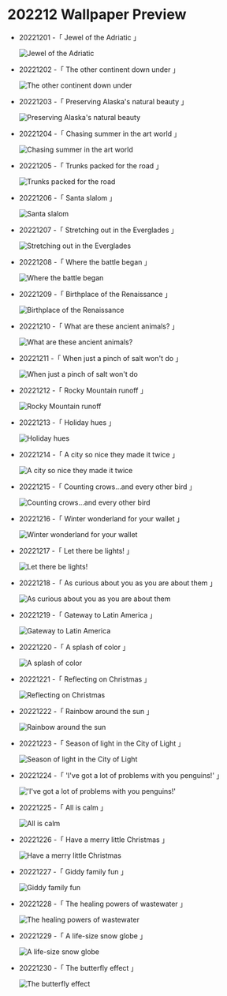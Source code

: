 # 202212 Wallpaper Preview 
- 20221201 -「 Jewel of the Adriatic 」
  ![Jewel of the Adriatic](https://bing.com/th?id=OHR.RovinjCroatia_EN-US9834093615_UHD.jpg&rf=LaDigue_UHD.jpg&pid=hp&w=3840&h=2160&rs=1&c=4) 
- 20221202 -「 The other continent down under 」
  ![The other continent down under](https://bing.com/th?id=OHR.AntarcticaDay_EN-US9921573438_UHD.jpg&rf=LaDigue_UHD.jpg&pid=hp&w=3840&h=2160&rs=1&c=4) 
- 20221203 -「 Preserving Alaska's natural beauty 」
  ![Preserving Alaska's natural beauty](https://bing.com/th?id=OHR.BraidedRiverDelta_EN-US0693594934_UHD.jpg&rf=LaDigue_UHD.jpg&pid=hp&w=3840&h=2160&rs=1&c=4) 
- 20221204 -「 Chasing summer in the art world 」
  ![Chasing summer in the art world](https://bing.com/th?id=OHR.MiamiDT_EN-US0878462019_UHD.jpg&rf=LaDigue_UHD.jpg&pid=hp&w=3840&h=2160&rs=1&c=4) 
- 20221205 -「 Trunks packed for the road 」
  ![Trunks packed for the road](https://bing.com/th?id=OHR.KilimanjaroElephants_EN-US1249382486_UHD.jpg&rf=LaDigue_UHD.jpg&pid=hp&w=3840&h=2160&rs=1&c=4) 
- 20221206 -「 Santa slalom 」
  ![Santa slalom](https://bing.com/th?id=OHR.StNick_EN-US1370158441_UHD.jpg&rf=LaDigue_UHD.jpg&pid=hp&w=3840&h=2160&rs=1&c=4) 
- 20221207 -「 Stretching out in the Everglades 」
  ![Stretching out in the Everglades](https://bing.com/th?id=OHR.GreatEgret_EN-US1489292796_UHD.jpg&rf=LaDigue_UHD.jpg&pid=hp&w=3840&h=2160&rs=1&c=4) 
- 20221208 -「 Where the battle began 」
  ![Where the battle began](https://bing.com/th?id=OHR.KaneoheHI_EN-US1621373073_UHD.jpg&rf=LaDigue_UHD.jpg&pid=hp&w=3840&h=2160&rs=1&c=4) 
- 20221209 -「 Birthplace of the Renaissance 」
  ![Birthplace of the Renaissance](https://bing.com/th?id=OHR.FlorenceAerial_EN-US1751882328_UHD.jpg&rf=LaDigue_UHD.jpg&pid=hp&w=3840&h=2160&rs=1&c=4) 
- 20221210 -「 What are these ancient animals? 」
  ![What are these ancient animals?](https://bing.com/th?id=OHR.NorwayMuskox_EN-US1914627688_UHD.jpg&rf=LaDigue_UHD.jpg&pid=hp&w=3840&h=2160&rs=1&c=4) 
- 20221211 -「 When just a pinch of salt won't do 」
  ![When just a pinch of salt won't do](https://bing.com/th?id=OHR.SaltDesert_EN-US2123050087_UHD.jpg&rf=LaDigue_UHD.jpg&pid=hp&w=3840&h=2160&rs=1&c=4) 
- 20221212 -「 Rocky Mountain runoff 」
  ![Rocky Mountain runoff](https://bing.com/th?id=OHR.TangleCreekFalls_EN-US2231198096_UHD.jpg&rf=LaDigue_UHD.jpg&pid=hp&w=3840&h=2160&rs=1&c=4) 
- 20221213 -「 Holiday hues 」
  ![Holiday hues](https://bing.com/th?id=OHR.PoinsettiaDay_EN-US2361694439_UHD.jpg&rf=LaDigue_UHD.jpg&pid=hp&w=3840&h=2160&rs=1&c=4) 
- 20221214 -「 A city so nice they made it twice 」
  ![A city so nice they made it twice](https://bing.com/th?id=OHR.InstagramHallstatt_EN-US2608371794_UHD.jpg&rf=LaDigue_UHD.jpg&pid=hp&w=3840&h=2160&rs=1&c=4) 
- 20221215 -「 Counting crows...and every other bird 」
  ![Counting crows...and every other bird](https://bing.com/th?id=OHR.GildedFlicker_EN-US2911251361_UHD.jpg&rf=LaDigue_UHD.jpg&pid=hp&w=3840&h=2160&rs=1&c=4) 
- 20221216 -「 Winter wonderland for your wallet 」
  ![Winter wonderland for your wallet](https://bing.com/th?id=OHR.Borovets_EN-US3037571286_UHD.jpg&rf=LaDigue_UHD.jpg&pid=hp&w=3840&h=2160&rs=1&c=4) 
- 20221217 -「 Let there be lights! 」
  ![Let there be lights!](https://bing.com/th?id=OHR.AtlantaLights_EN-US5495340965_UHD.jpg&rf=LaDigue_UHD.jpg&pid=hp&w=3840&h=2160&rs=1&c=4) 
- 20221218 -「 As curious about you as you are about them 」
  ![As curious about you as you are about them](https://bing.com/th?id=OHR.GlacierGoats_EN-US5564943350_UHD.jpg&rf=LaDigue_UHD.jpg&pid=hp&w=3840&h=2160&rs=1&c=4) 
- 20221219 -「 Gateway to Latin America 」
  ![Gateway to Latin America](https://bing.com/th?id=OHR.SouthBeach_EN-US5638482869_UHD.jpg&rf=LaDigue_UHD.jpg&pid=hp&w=3840&h=2160&rs=1&c=4) 
- 20221220 -「 A splash of color 」
  ![A splash of color](https://bing.com/th?id=OHR.WinterberryBush_EN-US5722169778_UHD.jpg&rf=LaDigue_UHD.jpg&pid=hp&w=3840&h=2160&rs=1&c=4) 
- 20221221 -「 Reflecting on Christmas 」
  ![Reflecting on Christmas](https://bing.com/th?id=OHR.PalaceBelvedere_EN-US5817237970_UHD.jpg&rf=LaDigue_UHD.jpg&pid=hp&w=3840&h=2160&rs=1&c=4) 
- 20221222 -「 Rainbow around the sun 」
  ![Rainbow around the sun](https://bing.com/th?id=OHR.SolarHalo_EN-US5994527098_UHD.jpg&rf=LaDigue_UHD.jpg&pid=hp&w=3840&h=2160&rs=1&c=4) 
- 20221223 -「 Season of light in the City of Light 」
  ![Season of light in the City of Light](https://bing.com/th?id=OHR.TreeGaleriesLafayette_EN-US9731347729_UHD.jpg&rf=LaDigue_UHD.jpg&pid=hp&w=3840&h=2160&rs=1&c=4) 
- 20221224 -「 'I've got a lot of problems with you penguins!' 」
  !['I've got a lot of problems with you penguins!'](https://bing.com/th?id=OHR.GentooGrievances_EN-US6133793039_UHD.jpg&rf=LaDigue_UHD.jpg&pid=hp&w=3840&h=2160&rs=1&c=4) 
- 20221225 -「 All is calm 」
  ![All is calm](https://bing.com/th?id=OHR.AmalgaTree_EN-US6271369167_UHD.jpg&rf=LaDigue_UHD.jpg&pid=hp&w=3840&h=2160&rs=1&c=4) 
- 20221226 -「 Have a merry little Christmas 」
  ![Have a merry little Christmas](https://bing.com/th?id=OHR.ChristmasSouvenir_EN-US6355954352_UHD.jpg&rf=LaDigue_UHD.jpg&pid=hp&w=3840&h=2160&rs=1&c=4) 
- 20221227 -「 Giddy family fun 」
  ![Giddy family fun](https://bing.com/th?id=OHR.BeverleyWestwood_EN-US6464100653_UHD.jpg&rf=LaDigue_UHD.jpg&pid=hp&w=3840&h=2160&rs=1&c=4) 
- 20221228 -「 The healing powers of wastewater 」
  ![The healing powers of wastewater](https://bing.com/th?id=OHR.BlueLagoon_EN-US6577382520_UHD.jpg&rf=LaDigue_UHD.jpg&pid=hp&w=3840&h=2160&rs=1&c=4) 
- 20221229 -「 A life-size snow globe 」
  ![A life-size snow globe](https://bing.com/th?id=OHR.ChiesaBianca_EN-US6649530996_UHD.jpg&rf=LaDigue_UHD.jpg&pid=hp&w=3840&h=2160&rs=1&c=4) 
- 20221230 -「 The butterfly effect 」
  ![The butterfly effect](https://bing.com/th?id=OHR.ButterflyEffect_EN-US4238684091_UHD.jpg&rf=LaDigue_UHD.jpg&pid=hp&w=3840&h=2160&rs=1&c=4) 

